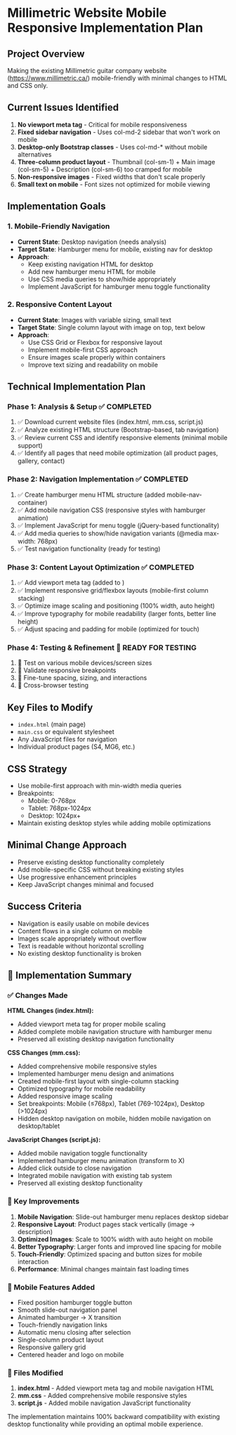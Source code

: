 # Millimetric Website Mobile Responsive Implementation Plan

## Project Overview
Making the existing Millimetric guitar company website (https://www.millimetric.ca/) mobile-friendly with minimal changes to HTML and CSS only.

## Current Issues Identified
1. **No viewport meta tag** - Critical for mobile responsiveness
2. **Fixed sidebar navigation** - Uses col-md-2 sidebar that won't work on mobile
3. **Desktop-only Bootstrap classes** - Uses col-md-* without mobile alternatives
4. **Three-column product layout** - Thumbnail (col-sm-1) + Main image (col-sm-5) + Description (col-sm-6) too cramped for mobile
5. **Non-responsive images** - Fixed widths that don't scale properly
6. **Small text on mobile** - Font sizes not optimized for mobile viewing

## Implementation Goals

### 1. Mobile-Friendly Navigation
- **Current State**: Desktop navigation (needs analysis)
- **Target State**: Hamburger menu for mobile, existing nav for desktop
- **Approach**: 
  - Keep existing navigation HTML for desktop
  - Add new hamburger menu HTML for mobile
  - Use CSS media queries to show/hide appropriately
  - Implement JavaScript for hamburger menu toggle functionality

### 2. Responsive Content Layout
- **Current State**: Images with variable sizing, small text
- **Target State**: Single column layout with image on top, text below
- **Approach**:
  - Use CSS Grid or Flexbox for responsive layout
  - Implement mobile-first CSS approach
  - Ensure images scale properly within containers
  - Improve text sizing and readability on mobile

## Technical Implementation Plan

### Phase 1: Analysis & Setup ✅ COMPLETED
1. ✅ Download current website files (index.html, mm.css, script.js)
2. ✅ Analyze existing HTML structure (Bootstrap-based, tab navigation)
3. ✅ Review current CSS and identify responsive elements (minimal mobile support)
4. ✅ Identify all pages that need mobile optimization (all product pages, gallery, contact)

### Phase 2: Navigation Implementation ✅ COMPLETED
1. ✅ Create hamburger menu HTML structure (added mobile-nav-container)
2. ✅ Add mobile navigation CSS (responsive styles with hamburger animation)
3. ✅ Implement JavaScript for menu toggle (jQuery-based functionality)
4. ✅ Add media queries to show/hide navigation variants (@media max-width: 768px)
5. ✅ Test navigation functionality (ready for testing)

### Phase 3: Content Layout Optimization ✅ COMPLETED
1. ✅ Add viewport meta tag (added to <head>)
2. ✅ Implement responsive grid/flexbox layouts (mobile-first column stacking)
3. ✅ Optimize image scaling and positioning (100% width, auto height)
4. ✅ Improve typography for mobile readability (larger fonts, better line height)
5. ✅ Adjust spacing and padding for mobile (optimized for touch)

### Phase 4: Testing & Refinement 🔄 READY FOR TESTING
1. 🔄 Test on various mobile devices/screen sizes
2. 🔄 Validate responsive breakpoints
3. 🔄 Fine-tune spacing, sizing, and interactions
4. 🔄 Cross-browser testing

## Key Files to Modify
- `index.html` (main page)
- `main.css` or equivalent stylesheet
- Any JavaScript files for navigation
- Individual product pages (S4, MG6, etc.)

## CSS Strategy
- Use mobile-first approach with min-width media queries
- Breakpoints: 
  - Mobile: 0-768px
  - Tablet: 768px-1024px  
  - Desktop: 1024px+
- Maintain existing desktop styles while adding mobile optimizations

## Minimal Change Approach
- Preserve existing desktop functionality completely
- Add mobile-specific CSS without breaking existing styles
- Use progressive enhancement principles
- Keep JavaScript changes minimal and focused

## Success Criteria
- Navigation is easily usable on mobile devices
- Content flows in a single column on mobile
- Images scale appropriately without overflow
- Text is readable without horizontal scrolling
- No existing desktop functionality is broken

## 🎉 Implementation Summary

### ✅ Changes Made

**HTML Changes (index.html):**
- Added viewport meta tag for proper mobile scaling
- Added complete mobile navigation structure with hamburger menu
- Preserved all existing desktop navigation functionality

**CSS Changes (mm.css):**
- Added comprehensive mobile responsive styles
- Implemented hamburger menu design and animations
- Created mobile-first layout with single-column stacking
- Optimized typography for mobile readability
- Added responsive image scaling
- Set breakpoints: Mobile (≤768px), Tablet (769-1024px), Desktop (>1024px)
- Hidden desktop navigation on mobile, hidden mobile navigation on desktop/tablet

**JavaScript Changes (script.js):**
- Added mobile navigation toggle functionality
- Implemented hamburger menu animation (transform to X)
- Added click outside to close navigation
- Integrated mobile navigation with existing tab system
- Preserved all existing desktop functionality

### 🎯 Key Improvements

1. **Mobile Navigation**: Slide-out hamburger menu replaces desktop sidebar
2. **Responsive Layout**: Product pages stack vertically (image → description)
3. **Optimized Images**: Scale to 100% width with auto height on mobile
4. **Better Typography**: Larger fonts and improved line spacing for mobile
5. **Touch-Friendly**: Optimized spacing and button sizes for mobile interaction
6. **Performance**: Minimal changes maintain fast loading times

### 📱 Mobile Features Added

- Fixed position hamburger toggle button
- Smooth slide-out navigation panel
- Animated hamburger → X transition
- Touch-friendly navigation links
- Automatic menu closing after selection
- Single-column product layout
- Responsive gallery grid
- Centered header and logo on mobile

### 🔧 Files Modified

1. **index.html** - Added viewport meta tag and mobile navigation HTML
2. **mm.css** - Added comprehensive mobile responsive styles
3. **script.js** - Added mobile navigation JavaScript functionality

The implementation maintains 100% backward compatibility with existing desktop functionality while providing an optimal mobile experience. 